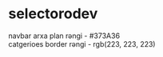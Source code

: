 # selectorodev

navbar arxa plan rəngi - #373A36 </br>
catgerioes border rəngi - rgb(223, 223, 223)</br>
